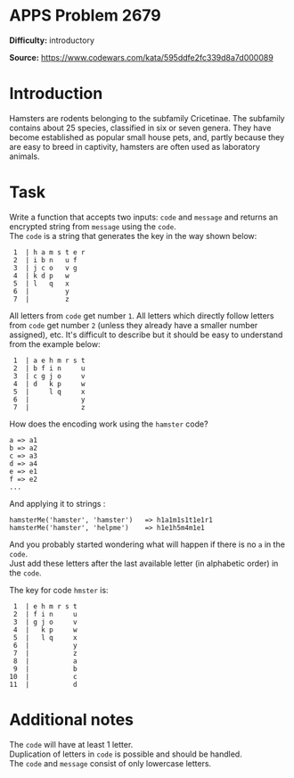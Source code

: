 # APPS Problem 2679

**Difficulty:** introductory

**Source:** https://www.codewars.com/kata/595ddfe2fc339d8a7d000089

# Introduction 

Hamsters are rodents belonging to the subfamily Cricetinae. The subfamily contains about 25 species, classified in six or seven genera. They have become established as popular small house pets, and, partly because they are easy to breed in captivity, hamsters are often used as laboratory animals.


# Task 

Write a function that accepts two inputs: `code` and `message` and returns an encrypted string from `message` using the `code`.   
The `code` is a string that generates the key in the way shown below:

```
 1  | h a m s t e r
 2  | i b n   u f
 3  | j c o   v g
 4  | k d p   w
 5  | l   q   x
 6  |         y
 7  |         z

```

All letters from `code` get number `1`. All letters which directly follow letters from `code` get number `2` (unless they already have a smaller number assigned), etc. It's difficult to describe but it should be easy to understand from the example below:

```
 1  | a e h m r s t
 2  | b f i n     u
 3  | c g j o     v
 4  | d   k p     w
 5  |     l q     x
 6  |             y
 7  |             z

```

How does the encoding work using the `hamster` code?    

```
a => a1
b => a2
c => a3
d => a4
e => e1
f => e2
...
```

And applying it to strings :

```
hamsterMe('hamster', 'hamster')   => h1a1m1s1t1e1r1
hamsterMe('hamster', 'helpme')    => h1e1h5m4m1e1

```

And you probably started wondering what will happen if there is no `a` in the `code`.  
Just add these letters after the last available letter (in alphabetic order) in the `code`.

The key for code `hmster` is:
```
 1  | e h m r s t
 2  | f i n     u
 3  | g j o     v
 4  |   k p     w
 5  |   l q     x
 6  |           y
 7  |           z
 8  |           a
 9  |           b
10  |           c
11  |           d
```

# Additional notes

The `code` will have at least 1 letter.   
Duplication of letters in `code` is possible and should be handled.    
The `code` and `message` consist of only lowercase letters.

